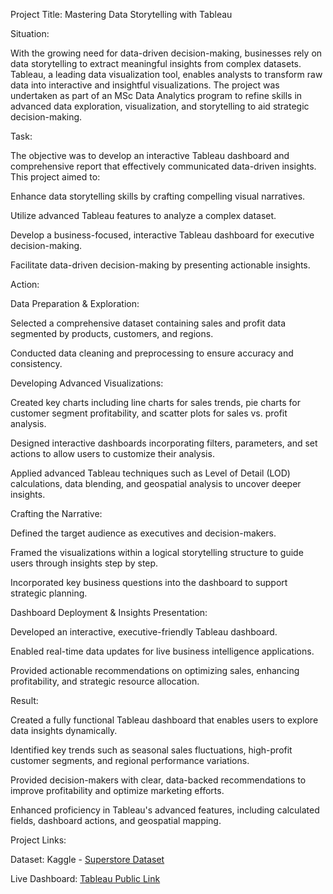 Project Title: Mastering Data Storytelling with Tableau

Situation:

With the growing need for data-driven decision-making, businesses rely on data storytelling to extract meaningful insights from complex datasets. Tableau, a leading data visualization tool, enables analysts to transform raw data into interactive and insightful visualizations. The project was undertaken as part of an MSc Data Analytics program to refine skills in advanced data exploration, visualization, and storytelling to aid strategic decision-making.

Task:

The objective was to develop an interactive Tableau dashboard and comprehensive report that effectively communicated data-driven insights. This project aimed to:

Enhance data storytelling skills by crafting compelling visual narratives.

Utilize advanced Tableau features to analyze a complex dataset.

Develop a business-focused, interactive Tableau dashboard for executive decision-making.

Facilitate data-driven decision-making by presenting actionable insights.

Action:

Data Preparation & Exploration:

Selected a comprehensive dataset containing sales and profit data segmented by products, customers, and regions.

Conducted data cleaning and preprocessing to ensure accuracy and consistency.

Developing Advanced Visualizations:

Created key charts including line charts for sales trends, pie charts for customer segment profitability, and scatter plots for sales vs. profit analysis.

Designed interactive dashboards incorporating filters, parameters, and set actions to allow users to customize their analysis.

Applied advanced Tableau techniques such as Level of Detail (LOD) calculations, data blending, and geospatial analysis to uncover deeper insights.

Crafting the Narrative:

Defined the target audience as executives and decision-makers.

Framed the visualizations within a logical storytelling structure to guide users through insights step by step.

Incorporated key business questions into the dashboard to support strategic planning.

Dashboard Deployment & Insights Presentation:

Developed an interactive, executive-friendly Tableau dashboard.

Enabled real-time data updates for live business intelligence applications.

Provided actionable recommendations on optimizing sales, enhancing profitability, and strategic resource allocation.

Result:

Created a fully functional Tableau dashboard that enables users to explore data insights dynamically.

Identified key trends such as seasonal sales fluctuations, high-profit customer segments, and regional performance variations.

Provided decision-makers with clear, data-backed recommendations to improve profitability and optimize marketing efforts.

Enhanced proficiency in Tableau's advanced features, including calculated fields, dashboard actions, and geospatial mapping.

Project Links:

Dataset: Kaggle - [Superstore Dataset](https://www.kaggle.com/datasets/vivek468/superstore-dataset-final)

Live Dashboard: [Tableau Public Link](https://public.tableau.com/app/profile/karankumar.hirapara/viz/Practicalskillsassessment_17301344048350/Dashboard1)

